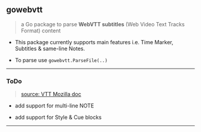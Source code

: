 ## gowebvtt

> a Go package to parse **WebVTT subtitles** (Web Video Text Tracks Format) content 

* This package currently supports main features i.e. Time Marker, Subtitles & same-line Notes.

* To parse use `gowebvtt.ParseFile(..)`

---

### ToDo

> [source: VTT Mozilla doc](https://developer.mozilla.org/en-US/docs/Web/API/WebVTT_API)

* add support for multi-line NOTE

* add support for Style & Cue blocks

---
